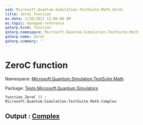 ```yaml
---
uid: Microsoft.Quantum.Simulation.TestSuite.Math.ZeroC
title: ZeroC function
ms.date: 3/26/2021 12:00:00 AM
ms.topic: managed-reference
qsharp.kind: function
qsharp.namespace: Microsoft.Quantum.Simulation.TestSuite.Math
qsharp.name: ZeroC
qsharp.summary: ''
---
```


# ZeroC function

Namespace: [Microsoft.Quantum.Simulation.TestSuite.Math](xref:Microsoft.Quantum.Simulation.TestSuite.Math)

Package: [Tests.Microsoft.Quantum.Simulators](https://nuget.org/packages/Tests.Microsoft.Quantum.Simulators)




```qsharp
function ZeroC () : Microsoft.Quantum.Simulation.TestSuite.Math.Complex
```


## Output : [Complex](xref:Microsoft.Quantum.Simulation.TestSuite.Math.Complex)

